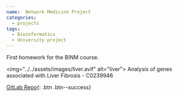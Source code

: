 ```yaml
---
name:  Network Medicine Project
categories: 
  - projects
tags: 
  - Bioinformatics
  - University project
---
```


First homework for the BINM course.

<img="../../assets/images/liver.avif" alt="liver">
Analysis of genes associated with Liver Fibrosis - C0239946

[GitLab Repo](https://gitlab.com/balthier/bioinformatics_project_1_2020){: .btn .btn--success}
